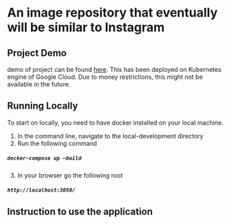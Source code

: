 # An image repository that eventually will be similar to Instagram

## Project Demo

demo of project can be found [here](http://35.232.11.18/). This has been deployed on Kubernetes engine of Google Cloud. Due to money restrictions, this might not be available in the future.

## Running Locally

To start on locally, you need to have docker installed on your local machine.

1. In the command line, navigate to the local-development directory
2. Run the following command

##### `docker-compose up –build`

3. In your browser go the following root

##### `http://localhost:3050/`

## Instruction to use the application
